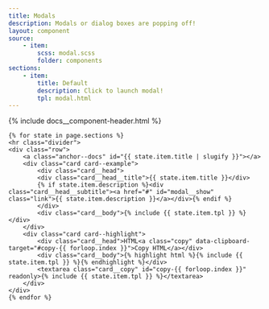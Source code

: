 ```yaml
---
title: Modals
description: Modals or dialog boxes are popping off!
layout: component
source:
    - item:
        scss: modal.scss
        folder: components
sections:
    - item:
        title: Default
        description: Click to launch modal!
        tpl: modal.html
---
```

<div class="container content">
    {% include docs__component-header.html %}

    {% for state in page.sections %}
    <hr class="divider">
    <div class="row">
        <a class="anchor--docs" id="{{ state.item.title | slugify }}"></a>
        <div class="card card--example">
            <div class="card__head">
            <div class="card__head__title">{{ state.item.title }}</div>
            {% if state.item.description %}<div class="card__head__subtitle"><a href="#" id="modal__show" class="link">{{ state.item.description }}</a></div>{% endif %}
            </div>
            <div class="card__body">{% include {{ state.item.tpl }} %}</div>
        </div>
        <div class="card card--highlight">
            <div class="card__head">HTML<a class="copy" data-clipboard-target="#copy-{{ forloop.index }}">Copy HTML</a></div>
            <div class="card__body">{% highlight html %}{% include {{ state.item.tpl }} %}{% endhighlight %}</div>
            <textarea class="card__copy" id="copy-{{ forloop.index }}" readonly>{% include {{ state.item.tpl }} %}</textarea>
        </div>
    </div>
    {% endfor %}
</div>

<style>
    #modal__ok, #modal__close { width: 100%; }
</style>